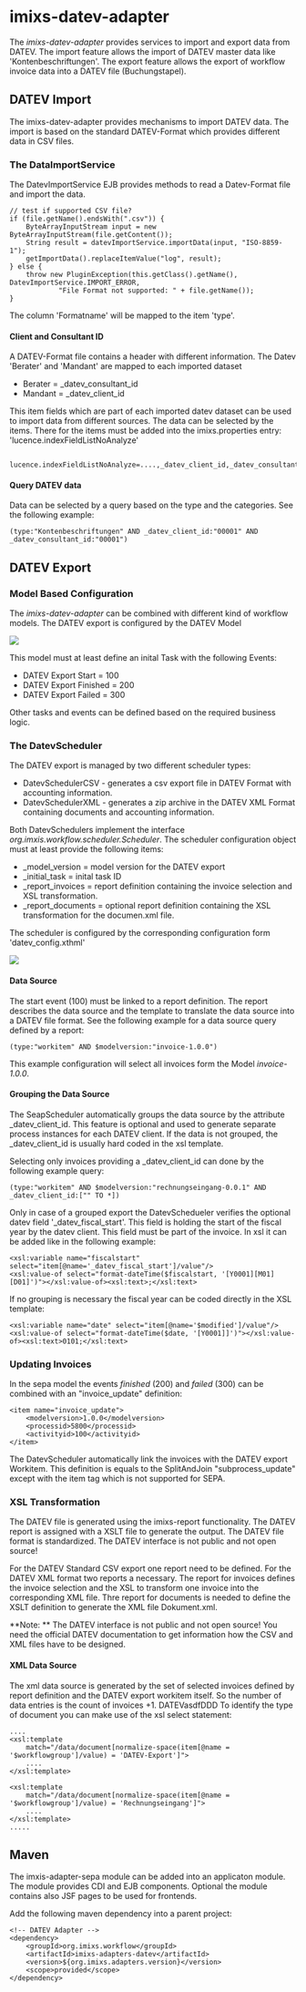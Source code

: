 # imixs-datev-adapter

The _imixs-datev-adapter_ provides services to import and export data from DATEV.
The import feature allows the import of DATEV master data like 'Kontenbeschriftungen'.
The export feature allows the export of workflow invoice data into a DATEV file (Buchungstapel).


## DATEV Import

The imixs-datev-adapter provides mechanisms to import DATEV data. The import is based on the standard DATEV-Format which provides different data in CSV files. 

### The DataImportService

The DatevImportService EJB provides methods to read a Datev-Format file and import the data. 


	// test if supported CSV file?
	if (file.getName().endsWith(".csv")) {
		ByteArrayInputStream input = new ByteArrayInputStream(file.getContent());
		String result = datevImportService.importData(input, "ISO-8859-1");
		getImportData().replaceItemValue("log", result);
	} else {
		throw new PluginException(this.getClass().getName(), DatevImportService.IMPORT_ERROR,
				"File Format not supported: " + file.getName());
	}


The column 'Formatname' will be mapped to the item 'type'. 

#### Client and Consultant ID
	
A DATEV-Format file contains a header with different information. The Datev 'Berater' and 'Mandant' are mapped to each imported dataset 

 * Berater = _datev_consultant_id
 * Mandant = _datev_client_id 
	
This item fields which are part of each imported datev dataset can be used to import data from different sources. The data can be selected by the items. There for the items must be added into the imixs.properties entry: 'lucence.indexFieldListNoAnalyze'

	 lucence.indexFieldListNoAnalyze=....,_datev_client_id,_datev_consultant_id


#### Query DATEV data

Data can be selected by a query based on the type and the categories. See the following example:

	(type:"Kontenbeschriftungen" AND _datev_client_id:"00001" AND _datev_consultant_id:"00001")


## DATEV Export


### Model Based Configuration

The _imixs-datev-adapter_ can be combined with different kind of workflow models. The DATEV export is configured by the DATEV Model

<img src="datev-export.png" />

This model must at least define an inital Task with the following Events:

 * DATEV Export Start = 100
 * DATEV Export Finished = 200
 * DATEV Export Failed = 300
 
Other tasks and events can be defined based on the required business logic. 


### The DatevScheduler

The DATEV export is managed by two different scheduler types:

* DatevSchedulerCSV - generates a csv export file in DATEV Format with accounting information.
* DatevSchedulerXML - generates a zip archive in the DATEV XML Format containing documents and accounting information. 

Both DatevSchedulers implement the interface _org.imxis.workflow.scheduler.Scheduler_.
The scheduler configuration object must at least provide the following items:

 * \_model\_version = model version for the DATEV export
 * \_initial\_task = inital task ID
 * \_report\_invoices = report definition containing the invoice selection and XSL transformation.
 * \_report\_documents = optional report definition containing the XSL transformation for the documen.xml file. 


The scheduler is configured by the corresponding configuration form 'datev_config.xthml'

<img src="datev-export_config.png" />

#### Data Source
 
The start event (100) must be linked to a report definition. The report describes the data source and the template to translate the 
data source into a DATEV file format. See the following example for a data source query defined by a report:

	(type:"workitem" AND $modelversion:"invoice-1.0.0")

This example configuration will select all invoices form the Model _invoice-1.0.0_. 


#### Grouping the Data Source

The SeapScheduler automatically groups the data source by the attribute \_datev\_client\_id. This feature is optional and used to generate separate process instances for each DATEV client. If the data is not grouped, the \_datev\_client\_id is usually hard coded in the xsl template. 

Selecting only invoices providing a \_datev\_client\_id can done by the following example query:

	(type:"workitem" AND $modelversion:"rechnungseingang-0.0.1" AND _datev_client_id:["" TO *]) 

Only in case of a grouped export the DatevSchedueler verifies the optional datev field '\_datev\_fiscal\_start'. This field is holding the start of the fiscal year by the datev client. This field must be part of the invoice. In xsl it can be added like in the following example:

	<xsl:variable name="fiscalstart" select="item[@name='_datev_fiscal_start']/value"/>
	<xsl:value-of select="format-dateTime($fiscalstart, '[Y0001][M01][D01]')"></xsl:value-of><xsl:text>;</xsl:text> 

If no grouping is necessary the fiscal year can be coded directly in the XSL template:

	<xsl:variable name="date" select="item[@name='$modified']/value"/>
	<xsl:value-of select="format-dateTime($date, '[Y0001]]')"></xsl:value-of><xsl:text>0101;</xsl:text> 


### Updating Invoices

In the sepa model the events _finished_ (200) and _failed_ (300)  can be combined with an "invoice_update" definition:

	<item name="invoice_update">
		<modelversion>1.0.0</modelversion>
		<processid>5800</processid>
		<activityid>100</activityid>
	</item>

The DatevScheduler automatically link the invoices with the DATEV export Workitem.
This definition is equals to the SplitAndJoin "subprocess_update" except with the item tag which is not supported for SEPA. 	




### XSL Transformation

The DATEV file is generated using the imixs-report functionality. The DATEV report is assigned with a XSLT file to generate the output.
The DATEV file format is standardized. The DATEV interface is not public and not open source! 

For the DATEV Standard CSV export one report need to be defined. For the DATEV XML format two reports a necessary. The report for invoices defines the invoice selection and the XSL to transform one invoice into the corresponding XML file. Thre report for documents is needed to define the XSLT definition to generate the XML file Dokument.xml. 

**Note: ** The DATEV interface is not public and not open source!  You need the official DATEV documentation to get information how the CSV and XML files have to be designed. 

#### XML Data Source

The xml data source is generated by the set of selected invoices defined by report definition and the DATEV export workitem itself. So the number of data entries is the count of invoices +1. 
DATEVasdfDDD
To identify the type of document you can make use of the xsl select statement:


	....
	<xsl:template
		match="/data/document[normalize-space(item[@name = '$workflowgroup']/value) = 'DATEV-Export']">
		....
	</xsl:template>
	
	<xsl:template
		match="/data/document[normalize-space(item[@name = '$workflowgroup']/value) = 'Rechnungseingang']">
		....
	</xsl:template>
	.....

	

## Maven


The imxis-adapter-sepa module can be added into an applicaton module. The module provides CDI and EJB components. Optional the module contains also JSF pages to be used for frontends. 

Add the following maven dependency into a parent project:


	<!-- DATEV Adapter -->
	<dependency>
		<groupId>org.imixs.workflow</groupId>
		<artifactId>imixs-adapters-datev</artifactId>
		<version>${org.imixs.adapters.version}</version>
		<scope>provided</scope>
	</dependency>	